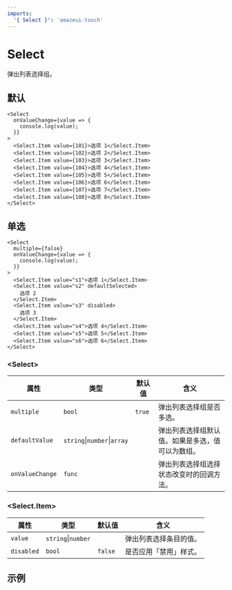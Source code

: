 ```yaml
---
imports:
  '{ Select }': 'amazeui-touch'
---
```



# Select

弹出列表选择组。

## 默认

```demo
<Select
  onValueChange={value => {
    console.log(value);
  }}
>
  <Select.Item value={101}>选项 1</Select.Item>
  <Select.Item value={102}>选项 2</Select.Item>
  <Select.Item value={103}>选项 3</Select.Item>
  <Select.Item value={104}>选项 4</Select.Item>
  <Select.Item value={105}>选项 5</Select.Item>
  <Select.Item value={106}>选项 6</Select.Item>
  <Select.Item value={107}>选项 7</Select.Item>
  <Select.Item value={108}>选项 8</Select.Item>
</Select>
```

## 单选

```demo
<Select
  multiple={false}
  onValueChange={value => {
    console.log(value);
  }}
>
  <Select.Item value="s1">选项 1</Select.Item>
  <Select.Item value="s2" defaultSelected>
    选项 2
  </Select.Item>
  <Select.Item value="s3" disabled>
    选项 3
  </Select.Item>
  <Select.Item value="s4">选项 4</Select.Item>
  <Select.Item value="s5">选项 5</Select.Item>
  <Select.Item value="s6">选项 6</Select.Item>
</Select>
```


### &lt;Select&gt;

| 属性              | 类型          | 默认值           | 含义                                      |
| ---------------- | ------------- | --------------- | ---------------------------------------- |
| `multiple`       | `bool`    | `true`     | 弹出列表选择组是否多选。 |
| `defaultValue`   | `string`&#124;`number`&#124;`array`    |            | 弹出列表选择组默认值。如果是多选，值可以为数组。 |
| `onValueChange`  | `func`    |            | 弹出列表选择组选择状态改变时的回调方法。 |

### &lt;Select.Item&gt;

| 属性               | 类型          | 默认值           | 含义                                      |
| ----------------- | ------------- | --------------- | ---------------------------------------- |
| `value`           | `string`&#124;`number`  |            | 弹出列表选择条目的值。 |
| `disabled`        | `bool`    | `false`    | 是否应用「禁用」样式。 |

## 示例
